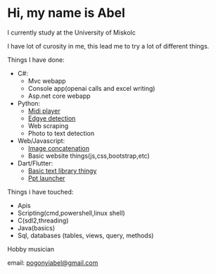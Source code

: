 # Hi, my name is Abel
I currently study at the University of Miskolc

I have lot of curosity in me, this lead me to try a lot of different things.

Things I have done:
  - C#:
      * Mvc webapp
      * Console app(openai calls and excel writing)
      * Asp.net core webapp
  - Python:
      * [Midi player](https://github.com/PogiAbel/CHORD2.0)
      * [Edgye detection](https://github.com/PogiAbel/Algoritmus/tree/main/feleves_feladat/python)
      * Web scraping
      * Photo to text detection
  - Web/Javascript:
      * [Image concatenation](https://github.com/PogiAbel/miui_wallpaper_gen)
      * Basic website things(js,css,bootstrap,etc)
  - Dart/Flutter:
      * [Basic text library thingy](https://github.com/PogiAbel/pasaret_predikaciok)
      * [Ppt launcher](https://github.com/PogiAbel/ppt_show)
   
Things i have touched:
  - Apis
  - Scripting(cmd,powershell,linux shell)
  - C(sdl2,threading)
  - Java(basics)
  - Sql, databases (tables, views, query, methods)

Hobby musician

email: <pogonyiabel@gmail.com>

